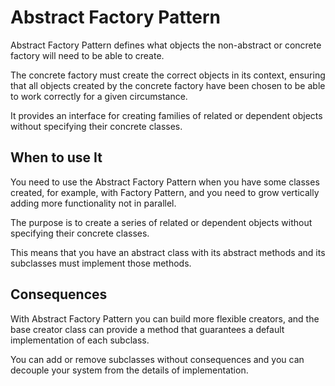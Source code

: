 # Abstract Factory Pattern

Abstract Factory Pattern defines what objects the non-abstract or concrete factory will need to be able to create.

The concrete factory must create the correct objects in its context, ensuring that all objects created by the concrete factory have been chosen to be able to work correctly for a given circumstance.

It provides an interface for creating families of related or dependent objects without specifying their concrete classes.

## When to use It

You need to use the Abstract Factory Pattern when you have some classes created, for example, with Factory Pattern, and you need to grow vertically adding more functionality not in parallel.

The purpose is to create a series of related or dependent objects without specifying their concrete classes.

This means that you have an abstract class with its abstract methods and its subclasses must implement those methods.

## Consequences

With Abstract Factory Pattern you can build more flexible creators, and the base creator class can provide a method that guarantees a default implementation of each subclass.

You can add or remove subclasses without consequences and you can decouple your system from the details of implementation.

 